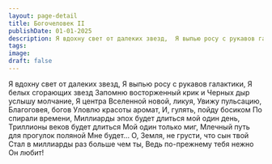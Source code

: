 ```yaml
---
layout: page-detail
title: Богочеловек II
publishDate: 01-01-2025
description: Я вдохну свет от далеких звезд,  Я выпью росу с рукавов галактики,  Я белых сгорающих звезд  Запомню восторженный крик и  Черных дыр услышу молчание...
tags:
image:
draft: false
---
```

Я вдохну свет от далеких звезд,  Я выпью росу с рукавов галактики,  Я белых сгорающих звезд  Запомню восторженный крик и  Черных дыр услышу молчание,  Я центра Вселенной новой, ликуя,  Увижу пульсацию, Благоговея, богов  Уловлю красоты аромат, И, гулять, пойду босиком  По спирали времени,  Миллиарды эпох будет длиться мой один день, Триллионы веков будет длиться  Мой один только миг,  Млечный путь для прогулок поляной  Мне будет...  О, Земля, не грусти, что сын твой  Стал в миллиарды раз больше чем ты,  Ведь по-прежнему тебя нежно  Он любит!  
